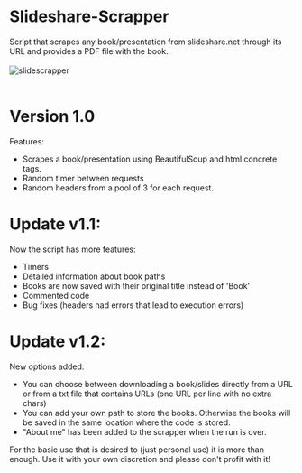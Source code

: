 # Slideshare-Scrapper
Script that scrapes any book/presentation from slideshare.net through its URL and provides a PDF file with the book.
<br><br>
![slidescrapper](https://github.com/JVinuelas19/Slideshare-Scrapper/assets/111135343/954a594b-c6c3-4a1d-9430-55792e45b0fd)
<br><br>
# Version 1.0
Features:
- Scrapes a book/presentation using BeautifulSoup and html concrete tags.
- Random timer between requests
- Random headers from a pool of 3 for each request.

# Update v1.1:
Now the script has more features: 
- Timers
- Detailed information about book paths
- Books are now saved with their original title instead of 'Book'
- Commented code
- Bug fixes (headers had errors that lead to execution errors)

# Update v1.2:
New options added:
- You can choose between downloading a book/slides directly from a URL or from a txt file that contains URLs (one URL per line with no extra chars)
- You can add your own path to store the books. Otherwise the books will be saved in the same location where the code is stored.
- "About me" has been added to the scrapper when the run is over.

For the basic use that is desired to (just personal use) it is more than enough.
Use it with your own discretion and please don't profit with it!

